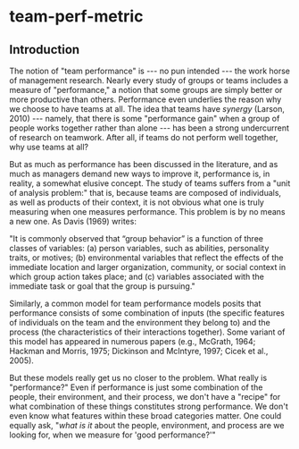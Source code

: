 # team-perf-metric

## Introduction
The notion of "team performance" is --- no pun intended --- the work horse of management research. Nearly every study of groups or teams includes a measure of "performance," a notion that some groups are simply better or more productive than others. Performance even underlies the reason why we choose to have teams at all. The idea that teams have *synergy* (Larson, 2010) --- namely, that there is some "performance gain" when a group of people works together rather than alone --- has been a strong undercurrent of research on teamwork. After all, if teams do not perform well together, why use teams at all?

But as much as performance has been discussed in the literature, and as much as managers demand new ways to improve it, performance is, in reality, a somewhat elusive concept. The study of teams suffers from a "unit of analysis problem:" that is, because teams are composed of individuals, as well as products of their context, it is not obvious what one is truly measuring when one measures performance. This problem is by no means a new one. As Davis (1969) writes:

"It is commonly observed that “group behavior” is a function of three classes of variables: (a) person variables, such as abilities, personality traits, or motives; (b) environmental variables that reflect the effects of the immediate location and larger organization, community, or social context in which group action takes place; and (c) variables associated with the immediate task or goal that the group is pursuing."

Similarly, a common model for team performance models posits that performance consists of some combination of inputs (the specific features of individuals on the team and the environment they belong to) and the process (the characteristics of their interactions together). Some variant of this model has appeared in numerous papers (e.g., McGrath, 1964; Hackman and Morris, 1975; Dickinson and McIntyre, 1997; Cicek et al., 2005).

But these models really get us no closer to the problem. What really is "performance?" Even if performance is just some combination of the people, their environment, and their process, we don't have a "recipe" for what combination of these things constitutes strong performance. We don't even know what features within these broad categories matter. One could equally ask, "*what is it* about the people, environment, and process are we looking for, when we measure for 'good performance?'"

